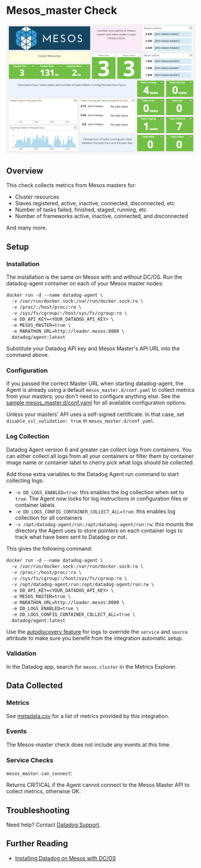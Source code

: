 # Mesos_master Check

![Mesos master Dashboard][106]

## Overview

This check collects metrics from Mesos masters for:

* Cluster resources
* Slaves registered, active, inactive, connected, disconnected, etc
* Number of tasks failed, finished, staged, running, etc
* Number of frameworks active, inactive, connected, and disconnected

And many more.
## Setup
### Installation
The installation is the same on Mesos with and without DC/OS.
Run the datadog-agent container on each of your Mesos master nodes:

```
docker run -d --name datadog-agent \
  -v /var/run/docker.sock:/var/run/docker.sock:ro \
  -v /proc/:/host/proc/:ro \
  -v /sys/fs/cgroup/:/host/sys/fs/cgroup:ro \
  -e DD_API_KEY=<YOUR_DATADOG_API_KEY> \
  -e MESOS_MASTER=true \
  -e MARATHON_URL=http://leader.mesos:8080 \
  datadog/agent:latest
```

Substitute your Datadog API key and Mesos Master's API URL into the command above.

### Configuration

If you passed the correct Master URL when starting datadog-agent, the Agent is already using a default `mesos_master.d/conf.yaml` to collect metrics from your masters; you don't need to configure anything else. See the [sample mesos_master.d/conf.yaml][101] for all available configuration options.

Unless your masters' API uses a self-signed certificate. In that case, set `disable_ssl_validation: true` in `mesos_master.d/conf.yaml`.

### Log Collection

Datadog Agent version 6 and greater can collect logs from containers. You can either collect all logs from all your containers or filter them by container image name or container label to cherry pick what logs should be collected.

Add those extra variables to the Datadog Agent run command to start collecting logs:

* `-e DD_LOGS_ENABLED=true`: this enables the log collection when set to `true`. The Agent now looks for log instructions in configuration files or container labels
* `-e DD_LOGS_CONFIG_CONTAINER_COLLECT_ALL=true`: this enables log collection for all containers
* `-v /opt/datadog-agent/run:/opt/datadog-agent/run:rw`: this mounts the directory the Agent uses to store pointers on each container logs to track what have been sent to Datadog or not.

This gives the following command:

```
docker run -d --name datadog-agent \
  -v /var/run/docker.sock:/var/run/docker.sock:ro \
  -v /proc/:/host/proc/:ro \
  -v /sys/fs/cgroup/:/host/sys/fs/cgroup:ro \
  -v /opt/datadog-agent/run:/opt/datadog-agent/run:rw \
  -e DD_API_KEY=<YOUR_DATADOG_API_KEY> \
  -e MESOS_MASTER=true \
  -e MARATHON_URL=http://leader.mesos:8080 \
  -e DD_LOGS_ENABLED=true \
  -e DD_LOGS_CONFIG_CONTAINER_COLLECT_ALL=true \
  datadog/agent:latest
```

Use the [autodiscovery feature][105] for logs to override the `service` and `source` attribute to make sure you benefit from the integration automatic setup.

### Validation

In the Datadog app, search for `mesos.cluster` in the Metrics Explorer.

## Data Collected
### Metrics

See [metadata.csv][102] for a list of metrics provided by this integration.

### Events
The Mesos-master check does not include any events at this time.

### Service Checks

`mesos_master.can_connect`:

Returns CRITICAL if the Agent cannot connect to the Mesos Master API to collect metrics, otherwise OK.

## Troubleshooting
Need help? Contact [Datadog Support][103].

## Further Reading

* [Installing Datadog on Mesos with DC/OS][104]


[101]: https://github.com/DataDog/integrations-core/blob/master/mesos_master/datadog_checks/mesos_master/data/conf.yaml.example
[102]: https://github.com/DataDog/integrations-core/blob/master/mesos_master/metadata.csv
[103]: https://docs.datadoghq.com/help/
[104]: https://www.datadoghq.com/blog/deploy-datadog-dcos/
[105]: https://docs.datadoghq.com/logs/log_collection/docker/#option-2-autodiscovery
[106]: https://raw.githubusercontent.com/DataDog/integrations-core/master/mesos_master/images/mesos_dashboard.png
